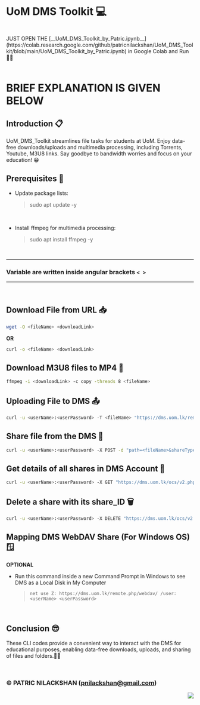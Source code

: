 # __UoM DMS Toolkit__ 💻
<br>
JUST OPEN THE  [__UoM_DMS_Toolkit_by_Patric.ipynb__](https://colab.research.google.com/github/patricnilackshan/UoM_DMS_Toolkit/blob/main/UoM_DMS_Toolkit_by_Patric.ipynb) in Google Colab and Run 🧑‍💻

<br>
<br>

# BRIEF EXPLANATION IS GIVEN BELOW

## Introduction 📋
UoM_DMS_Toolkit streamlines file tasks for students at UoM. Enjoy data-free downloads/uploads and multimedia processing, including Torrents, Youtube, M3U8 links. Say goodbye to bandwidth worries and focus on your education! 😁

## Prerequisites 🎯

* Update package lists:

    > sudo apt update -y

<br>

* Install ffmpeg for multimedia processing:

    > sudo apt install ffmpeg -y

<br>

---
### Variable are written inside angular brackets `< >`
---
<br>

## Download File from URL 📥
```bash
wget -O <fileName> <downloadLink>
```

__OR__
```bash
curl -o <fileName> <downloadLink>
```

## Download M3U8 files to MP4 🔗
```bash
ffmpeg -i <downloadLink> -c copy -threads 8 <fileName>
```

## Uploading File to DMS 📤
```bash
curl -u <userName>:<userPassword> -T <fileName> "https://dms.uom.lk/remote.php/webdav/"
```

## Share file from the DMS 🔁
```bash
curl -u <userName>:<userPassword> -X POST -d "path=<fileName>&shareType=3&permissions=1" "https://dms.uom.lk/ocs/v2.php/apps/files_sharing/api/v1/shares?format=json" -H "OCS-APIRequest: true"
```

## Get details of all shares in DMS Account 📢
```bash
curl -u <userName>:<userPassword> -X GET "https://dms.uom.lk/ocs/v2.php/apps/files_sharing/api/v1/shares?format=json" -H "OCS-APIRequest: true"
```

## Delete a share with its share_ID 🗑️
```bash
curl -u <userName>:<userPassword> -X DELETE "https://dms.uom.lk/ocs/v2.php/apps/files_sharing/api/v1/shares/<share_ID>" -H "OCS-APIRequest: true"
```


## Mapping DMS WebDAV Share (For Windows OS) 🪟
__OPTIONAL__

- Run this command inside a new Command Prompt in Windows to see DMS as a Local Disk in My Computer

    > `net use Z: https://dms.uom.lk/remote.php/webdav/ /user:<userName> <userPassword>`
<br>

## Conclusion 😎
These CLI codes provide a convenient way to interact with the DMS for educational purposes, enabling data-free downloads, uploads, and sharing of files and folders.🧑‍💻

<br>

### © PATRIC NILACKSHAN (pnilackshan@gmail.com)

<img align="right" src="https://visitor-badge.laobi.icu/badge?page_id=patricnilackshan.UoM_DMS_Toolkit" />
